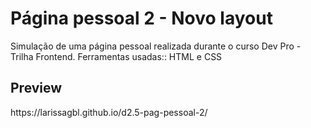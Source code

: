 <h1>Página pessoal 2 - Novo layout </h1>
Simulação de uma página pessoal realizada durante o curso Dev Pro - Trilha Frontend. Ferramentas usadas:: HTML e CSS

<h2>Preview</h2>
https://larissagbl.github.io/d2.5-pag-pessoal-2/